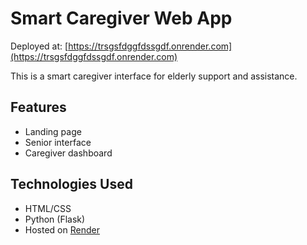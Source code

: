 # Smart Caregiver Web App

Deployed at: [https://trsgsfdggfdssgdf.onrender.com](https://trsgsfdggfdssgdf.onrender.com)

This is a smart caregiver interface for elderly support and assistance.

## Features
- Landing page
- Senior interface
- Caregiver dashboard

## Technologies Used
- HTML/CSS
- Python (Flask)
- Hosted on [Render](https://render.com)
